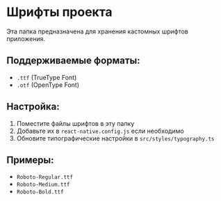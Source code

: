 # Шрифты проекта

Эта папка предназначена для хранения кастомных шрифтов приложения.

## Поддерживаемые форматы:
- `.ttf` (TrueType Font)
- `.otf` (OpenType Font)

## Настройка:
1. Поместите файлы шрифтов в эту папку
2. Добавьте их в `react-native.config.js` если необходимо
3. Обновите типографические настройки в `src/styles/typography.ts`

## Примеры:
- `Roboto-Regular.ttf`
- `Roboto-Medium.ttf`  
- `Roboto-Bold.ttf`